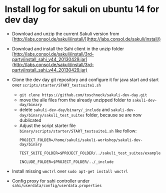 # Install log for sakuli on ubuntu 14 for dev day

* Download and unzip the current Sakuli version from [http://labs.consol.de/sakuli/install/](http://labs.consol.de/sakuli/install/)
* Download and install the Sahi client in the unzip folder [http://labs.consol.de/sakuli/install/3rd-party/install_sahi_v44_20130429.jar](http://labs.consol.de/sakuli/install/3rd-party/install_sahi_v44_20130429.jar) 
* Clone the dev day git repository and configure it for java start and start over `scripts/starter/START_testsuite1.sh`
  * `git clone https://github.com/toschneck/sakuli-dev-day.git`
  * move the alle files from the already unzipped folder to `sakuli-dev-day/binary`
  * delete `sakuli-dev-day/binary/_include` and `sakuli-dev-day/binary/sakuli_test_suites` folder, because se are now dublicated
  * Adjust the script starter file `binary/scripts/starter/START_testsuite1.sh` like follow:
    ```
    PROJECT_FOLDER=/home/sakuli/sakuli-workshop/sakuli-dev-day/binary
	
  	TEST_SUITE_FOLDER=$PROJECT_FOLDER/../sakuli_test_suites/example
	
    INCLUDE_FOLDER=$PROJECT_FOLDER/../_include
    ```
* Install missing `wmctrl` over `sudo apt-get install wmctrl`

* Config proxy for sahi controller under `sahi/userdata/config/userdata.properties`
